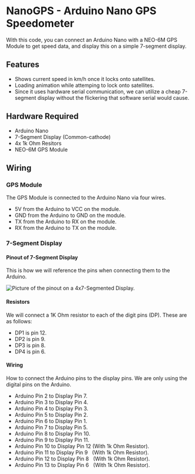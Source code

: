 # NanoGPS - Arduino Nano GPS Speedometer
With this code, you can connect an Arduino Nano with a NEO-6M GPS Module to get speed data, and display this on a simple 7-segment display.

## Features
- Shows current speed in km/h once it locks onto satellites.
- Loading animation while attemping to lock onto satellites.
- Since it uses hardware serial communication, we can utilize a cheap 7-segment display without the flickering that software serial would cause.

## Hardware Required
- Arduino Nano 
- 7-Segment Display (Common-cathode)
- 4x 1k Ohm Resitors
- NEO-6M GPS Module

## Wiring
### GPS Module
The GPS Module is connected to the Arduino Nano via four wires. 
- 5V from the Arduino to VCC on the module.
- GND from the Arduino to GND on the module.
- TX from the Arduino to RX on the module.
- RX from the Arduino to TX on the module.
### 7-Segment Display
#### Pinout of 7-Segment Display
This is how we will reference the pins when connecting them to the Arduino.


![Picture of the pinout on a 4x7-Segmented Display.](https://github.com/simonliii/NanoGPS/assets/18261239/03463748-8713-46c4-8b11-6f7b9c949dad)
#### Resistors
We will connect a 1K Ohm resistor to each of the digit pins (DP). These are as follows:
- DP1 is pin 12.
- DP2 is pin 9.
- DP3 is pin 8.
- DP4 is pin 6.

#### Wiring
How to connect the Arduino pins to the display pins. We are only using the digital pins on the Arduino.

- Arduino Pin 2 to Display Pin 7.
- Arduino Pin 3 to Display Pin 4.
- Arduino Pin 4 to Display Pin 3.
- Arduino Pin 5 to Display Pin 2.
- Arduino Pin 6 to Display Pin 1.
- Arduino Pin 7 to Display Pin 5.
- Arduino Pin 8 to Display Pin 10.
- Arduino Pin 9 to Display Pin 11.
- Arduino Pin 10 to Display Pin 12 (With 1k Ohm Resistor).
- Arduino Pin 11 to Display Pin 9 &nbsp;&nbsp;(With 1k Ohm Resistor).
- Arduino Pin 12 to Display Pin 8 &nbsp;&nbsp;(With 1k Ohm Resistor).
- Arduino Pin 13 to Display Pin 6 &nbsp;&nbsp;(With 1k Ohm Resistor).

